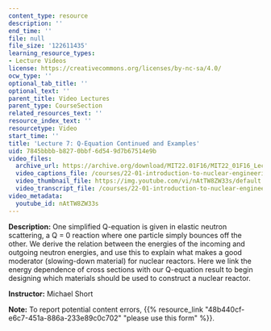 ```yaml
---
content_type: resource
description: ''
end_time: ''
file: null
file_size: '122611435'
learning_resource_types:
- Lecture Videos
license: https://creativecommons.org/licenses/by-nc-sa/4.0/
ocw_type: ''
optional_tab_title: ''
optional_text: ''
parent_title: Video Lectures
parent_type: CourseSection
related_resources_text: ''
resource_index_text: ''
resourcetype: Video
start_time: ''
title: 'Lecture 7: Q-Equation Continued and Examples'
uid: 7845bbbb-b827-0bbf-6d54-9d7b67514e9b
video_files:
  archive_url: https://archive.org/download/MIT22.01F16/MIT22_01F16_Lec07_300k.mp4
  video_captions_file: /courses/22-01-introduction-to-nuclear-engineering-and-ionizing-radiation-fall-2016/b1a8127ab37e54f8988f4fb1fc8c3f9b_nAtTW8ZW33s.vtt
  video_thumbnail_file: https://img.youtube.com/vi/nAtTW8ZW33s/default.jpg
  video_transcript_file: /courses/22-01-introduction-to-nuclear-engineering-and-ionizing-radiation-fall-2016/104fa65ce4df6777cb352e1911615407_nAtTW8ZW33s.pdf
video_metadata:
  youtube_id: nAtTW8ZW33s
---
```


**Description:** One simplified Q-equation is given in elastic neutron scattering, a Q = 0 reaction where one particle simply bounces off the other. We derive the relation between the energies of the incoming and outgoing neutron energies, and use this to explain what makes a good moderator (slowing-down material) for nuclear reactors. Here we link the energy dependence of cross sections with our Q-equation result to begin designing which materials should be used to construct a nuclear reactor.

**Instructor:** Michael Short

**Note:** To report potential content errors, {{% resource_link "48b440cf-e6c7-451a-886a-233e89c0c702" "please use this form" %}}.

